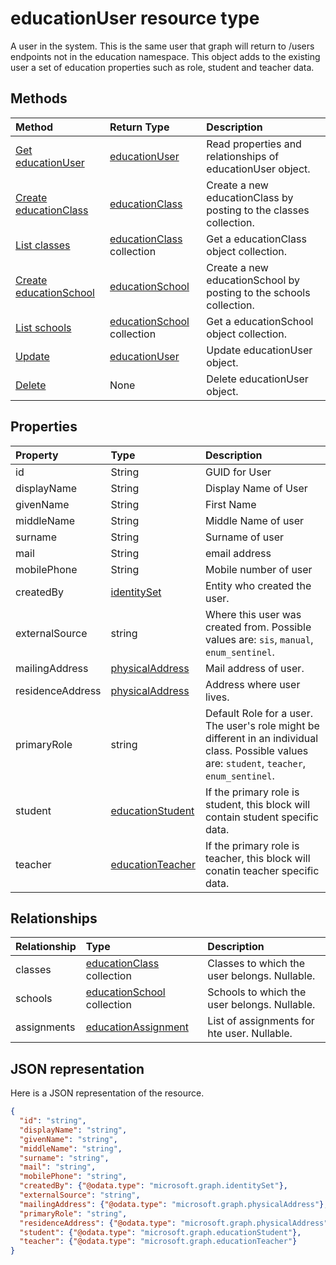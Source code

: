 # educationUser resource type

A user in the system.  This is the same user that graph will return to /users endpoints not in the education namespace.  This object adds to the existing user a set of education
properties such as role, student and teacher data.


## Methods

| Method		   | Return Type	|Description|
|:---------------|:--------|:----------|
|[Get educationUser](../api/educationuser_get.md) | [educationUser](educationuser.md) |Read properties and relationships of educationUser object.|
|[Create educationClass](../api/educationuser_post_classes.md) |[educationClass](educationclass.md)| Create a new educationClass by posting to the classes collection.|
|[List classes](../api/educationuser_list_classes.md) |[educationClass](educationclass.md) collection| Get a educationClass object collection.|
|[Create educationSchool](../api/educationuser_post_schools.md) |[educationSchool](educationschool.md)| Create a new educationSchool by posting to the schools collection.|
|[List schools](../api/educationuser_list_schools.md) |[educationSchool](educationschool.md) collection| Get a educationSchool object collection.|
|[Update](../api/educationuser_update.md) | [educationUser](educationuser.md)	|Update educationUser object. |
|[Delete](../api/educationuser_delete.md) | None |Delete educationUser object. |

## Properties
| Property	   | Type	|Description|
|:---------------|:--------|:----------|
|id| String| GUID for User|
|displayName| String| Display Name of User|
|givenName| String | First Name |
|middleName| String | Middle Name of user|
|surname| String | Surname of user|
|mail| String| email address|
|mobilePhone| String | Mobile number of user |
|createdBy|[identitySet](identityset.md)| Entity who created the user. |
|externalSource|string| Where this user was created from.  Possible values are: `sis`, `manual`, `enum_sentinel`.|
|mailingAddress|[physicalAddress](physicaladdress.md)| Mail address of user.|
|residenceAddress|[physicalAddress](physicaladdress.md)| Address where user lives.|
|primaryRole|string| Default Role for a user.  The user's role might be different in an individual class. Possible values are: `student`, `teacher`, `enum_sentinel`.|
|student|[educationStudent](educationstudent.md)| If the primary role is student, this block will contain student specific data.|
|teacher|[educationTeacher](educationteacher.md)| If the primary role is teacher, this block will conatin teacher specific data.|

## Relationships
| Relationship | Type	|Description|
|:---------------|:--------|:----------|
|classes|[educationClass](educationclass.md) collection| Classes to which the user belongs. Nullable.|
|schools|[educationSchool](educationschool.md) collection| Schools to which the user belongs. Nullable.|
|assignments| [educationAssignment](../../Assignments/resources/educationAssignment.md)| List of assignments for hte user.  Nullable.|

## JSON representation

Here is a JSON representation of the resource.

<!-- {
  "blockType": "resource",
  "optionalProperties": [

  ],
  "@odata.type": "microsoft.graph.educationUser"
}-->

```json
{
  "id": "string",
  "displayName": "string",
  "givenName": "string",
  "middleName": "string",
  "surname": "string",
  "mail": "string",
  "mobilePhone": "string",
  "createdBy": {"@odata.type": "microsoft.graph.identitySet"},
  "externalSource": "string",
  "mailingAddress": {"@odata.type": "microsoft.graph.physicalAddress"},
  "primaryRole": "string",
  "residenceAddress": {"@odata.type": "microsoft.graph.physicalAddress"},
  "student": {"@odata.type": "microsoft.graph.educationStudent"},
  "teacher": {"@odata.type": "microsoft.graph.educationTeacher"}
}

```

<!-- uuid: 8fcb5dbc-d5aa-4681-8e31-b001d5168d79
2015-10-25 14:57:30 UTC -->
<!-- {
  "type": "#page.annotation",
  "description": "educationUser resource",
  "keywords": "",
  "section": "documentation",
  "tocPath": ""
}-->